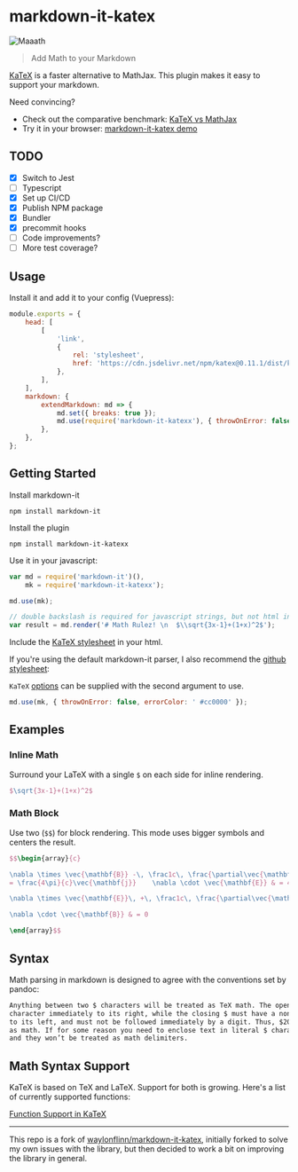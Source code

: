 # markdown-it-katex

![Maaath](./static/math_gif.gif)

> Add Math to your Markdown


[KaTeX](https://github.com/Khan/KaTeX) is a faster alternative to MathJax. This plugin makes it easy to support your markdown.

Need convincing?

-   Check out the comparative benchmark: [KaTeX vs MathJax](https://jsperf.com/katex-vs-mathjax/42)
-   Try it in your browser: [markdown-it-katex demo](https://puritanic.github.io/markdown-it-katex/)

## TODO

-   [x] Switch to Jest
-   [ ] Typescript
-   [x] Set up CI/CD
-   [x] Publish NPM package
-   [x] Bundler
-   [x] precommit hooks
-   [ ] Code improvements?
-   [ ] More test coverage?

## Usage

Install it and add it to your config (Vuepress):

```js
module.exports = {
	head: [
		[
			'link',
			{
				rel: 'stylesheet',
				href: 'https://cdn.jsdelivr.net/npm/katex@0.11.1/dist/katex.min.css',
			},
		],
	],
	markdown: {
		extendMarkdown: md => {
			md.set({ breaks: true });
			md.use(require('markdown-it-katexx'), { throwOnError: false, errorColor: ' #cc0000' });
		},
	},
};
```

## Getting Started

Install markdown-it

```shell
npm install markdown-it
```

Install the plugin

```shell
npm install markdown-it-katexx
```

Use it in your javascript:

```javascript
var md = require('markdown-it')(),
	mk = require('markdown-it-katexx');

md.use(mk);

// double backslash is required for javascript strings, but not html input
var result = md.render('# Math Rulez! \n  $\\sqrt{3x-1}+(1+x)^2$');
```

Include the [KaTeX stylesheet](https://katex.org/docs/browser.html) in your html.

If you're using the default markdown-it parser, I also recommend the [github stylesheet](https://github.com/sindresorhus/github-markdown-css):

`KaTeX` [options](https://katex.org/docs/options.html) can be supplied with the second argument to use.

```javascript
md.use(mk, { throwOnError: false, errorColor: ' #cc0000' });
```

## Examples

### Inline Math

Surround your LaTeX with a single `$` on each side for inline rendering.

```latex
$\sqrt{3x-1}+(1+x)^2$
```

### Math Block

Use two (`$$`) for block rendering. This mode uses bigger symbols and centers the result.

```latex
$$\begin{array}{c}

\nabla \times \vec{\mathbf{B}} -\, \frac1c\, \frac{\partial\vec{\mathbf{E}}}{\partial t} &
= \frac{4\pi}{c}\vec{\mathbf{j}}    \nabla \cdot \vec{\mathbf{E}} & = 4 \pi \rho \\

\nabla \times \vec{\mathbf{E}}\, +\, \frac1c\, \frac{\partial\vec{\mathbf{B}}}{\partial t} & = \vec{\mathbf{0}} \\

\nabla \cdot \vec{\mathbf{B}} & = 0

\end{array}$$
```

## Syntax

Math parsing in markdown is designed to agree with the conventions set by pandoc:

```html
Anything between two $ characters will be treated as TeX math. The opening $ must have a non-space
character immediately to its right, while the closing $ must have a non-space character immediately
to its left, and must not be followed immediately by a digit. Thus, $20,000 and $30,000 won’t parse
as math. If for some reason you need to enclose text in literal $ characters, backslash-escape them
and they won’t be treated as math delimiters.
```

## Math Syntax Support

KaTeX is based on TeX and LaTeX. Support for both is growing. Here's a list of currently supported functions:

[Function Support in KaTeX](https://github.com/Khan/KaTeX/wiki/Function-Support-in-KaTeX)

---

This repo is a fork of [waylonflinn/markdown-it-katex](https://github.com/waylonflinn/markdown-it-katex), initially forked to solve my own issues with the library, but then decided to work a bit on improving the library in general.
